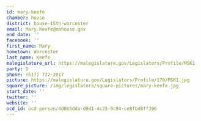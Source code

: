 ```yaml
---
id: mary-keefe
chamber: house
district: house-15th-worcester
email: Mary.Keefe@mahouse.gov
end_date: ''
facebook: ''
first_name: Mary
hometown: Worcester
last_name: Keefe
malegislature_url: https://malegislature.gov/Legislators/Profile/MSK1
party: D
phone: (617) 722-2017
picture: https://malegislature.gov/Legislators/Profile/170/MSK1.jpg
square_picture: /img/legislators/square-pictures/mary-keefe.jpg
start_date: ''
twitter: ''
website: ''
ocd_id: ocd-person/4d0b5dda-d9d1-4c25-9c94-ce8fbd8ff398
---
```

